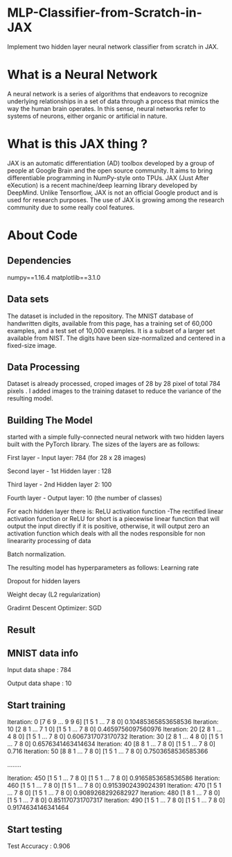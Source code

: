 # MLP-Classifier-from-Scratch-in-JAX
Implement two hidden layer neural network classifier from scratch in JAX.

# What is a Neural Network
A neural network is a series of algorithms that endeavors to recognize underlying relationships in a set of data through a process that mimics the way the human brain operates. In this sense, neural networks refer to systems of neurons, either organic or artificial in nature. 

# What is this JAX thing ?
JAX is an automatic differentiation (AD) toolbox developed by a group of people at Google Brain and the open source community. It aims to bring differentiable programming in NumPy-style onto TPUs. JAX (Just After eXecution) is a recent machine/deep learning library developed by DeepMind. Unlike Tensorflow, JAX is not an official Google product and is used for research purposes. The use of JAX is growing among the research community due to some really cool features.

# About Code 

## Dependencies

numpy==1.16.4
matplotlib==3.1.0

## Data sets 
The dataset is included in the repository.
The MNIST database of handwritten digits, available from this page, has a training set of 60,000 examples, and a test set of 10,000 examples. It is a subset of a larger set available from NIST. The digits have been size-normalized and centered in a fixed-size image.

## Data Processing 

Dataset is already processed, croped images of 28 by 28 pixel of total 784 pixels . I added images to the training dataset to reduce the variance of the resulting model.

## Building The Model 
 started with a simple fully-connected neural network with two hidden layers built with the PyTorch library. The sizes of the layers are as follows:

First layer - Input layer: 784 (for 28 x 28 images)

Second layer - 1st Hidden layer : 128

Third layer - 2nd Hidden layer 2: 100

Fourth layer - Output layer: 10 (the number of classes)

For each hidden layer there is:
ReLU activation function -The rectified linear activation function or ReLU for short is a piecewise linear function that will output the input directly if it is positive, otherwise, it will output zero an activation function which deals with all the nodes responsible for non lineararity processing of data 

Batch normalization.

The resulting model has hyperparameters as follows:
Learning rate

Dropout for hidden layers

Weight decay (L2 regularization)

Gradirnt Descent Optimizer: SGD

## Result


MNIST data info
----------------

Input data shape : 784

Output data shape : 10 


Start training
---------------

Iteration:  0
[7 6 9 ... 9 9 6] [1 5 1 ... 7 8 0]
0.10485365853658536
Iteration:  10
[2 8 1 ... 7 1 0] [1 5 1 ... 7 8 0]
0.4659756097560976
Iteration:  20
[2 8 1 ... 4 8 0] [1 5 1 ... 7 8 0]
0.6067317073170732
Iteration:  30
[2 8 1 ... 4 8 0] [1 5 1 ... 7 8 0]
0.6576341463414634
Iteration:  40
[8 8 1 ... 7 8 0] [1 5 1 ... 7 8 0]
0.716
Iteration:  50
[8 8 1 ... 7 8 0] [1 5 1 ... 7 8 0]
0.7503658536585366

........


Iteration:  450
[1 5 1 ... 7 8 0] [1 5 1 ... 7 8 0]
0.9165853658536586
Iteration:  460
[1 5 1 ... 7 8 0] [1 5 1 ... 7 8 0]
0.9153902439024391
Iteration:  470
[1 5 1 ... 7 8 0] [1 5 1 ... 7 8 0]
0.9089268292682927
Iteration:  480
[1 8 1 ... 7 8 0] [1 5 1 ... 7 8 0]
0.851170731707317
Iteration:  490
[1 5 1 ... 7 8 0] [1 5 1 ... 7 8 0]
0.9174634146341464


Start testing
--------------
Test Accuracy : 0.906
